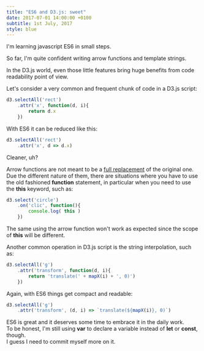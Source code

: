```yaml
---
title: "ES6 and D3.js: sweet"
date: 2017-07-01 14:00:00 +0100
subtitle: 1st July, 2017
style: blue
---
```


I'm learning javascript ES6 in small steps.

So far, I'm quite confident writing arrow functions and template strings.

In the D3.js world, even those little features bring huge benefits from code readability point of view.

Let's consider a very common and frequent chunk of code in a D3.js script:

```javascript
d3.selectAll('rect')
	.attr('x', function(d, i){
		return d.x
	})
```

With ES6 it can be reduced like this:

```javascript
d3.selectAll('rect')
	.attr('x', d => d.x)
```

Cleaner, uh?

Arrow functions are not meant to be a [full replacement](https://stackoverflow.com/questions/34361379/arrow-function-vs-function-declaration-expressions-are-they-equivalent-exch) of the original one. Due the different nature of them, there are situations where you have to use the old fashioned **function** statement, in particular when you need to use the **this** keyword, such as:

```javascript
d3.select('circle')
	.on('clic', function(){
    	console.log( this )
	})
```

The same using the arrow function won't work as expected since the scope of **this** will be different.

Another common operation in D3.js script is the string interpolation, such as:

```javascript
d3.selectAll('g')
	.attr('transform', function(d, i){
		return 'translate(' + mapX(i) + ', 0)')
	})
```

Again, with ES6 things get compact and readable:

```javascript
d3.selectAll('g')
	.attr('transform', (d, i) => `translate(${mapX(i)}, 0)`)
```

ES6 is great and it deserves some time to embrace it in the daily work.  
To be honest, I'm still using **var** to declare a variable instead of **let** or **const**, though.  
I guess I need to commit myself more on it.